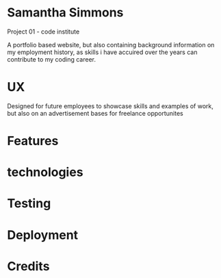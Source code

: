 
# Samantha Simmons

Project 01 - code institute

A portfolio based website, but also containing background information on my employment history, as skills i have accuired over the years can contribute to my coding career.

# UX

Designed for future employees to showcase skills and examples of work, but also on an advertisement bases for freelance opportunites

# Features

# technologies

# Testing

# Deployment

# Credits
